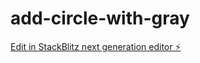 # add-circle-with-gray

[Edit in StackBlitz next generation editor ⚡️](https://stackblitz.com/~/github.com/krishnaju07/add-circle-with-gray)